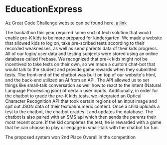 # EducationExpress
Az Great Code Challenge website can be found here:
[a link](thepanopticdiorama.com/EducationExpress\home.html)

The hackathon this year required some sort of tech solution that would enable pre-K kids to be more prepared for kindergarten. We made a website that allowed kids to log on, take pre-scribed tests according to their recorded weaknesses, as well as send parents data of their kids progress. All of our login/ user data and testing subjects were stored using an online database called firebase. We recognized that pre-k kids might not be incentived to take tests on their own, so we made a custom chat-bot that would talk to the student and provide game rewards when they submitted tests. The front-end of the chatbot was built on top of our website's html, and the back-end utilized an AI from an API. The API allowed us to set things like small-talk conversation as well how to react to the intent (Natural Language Processing json) of certain user inputs. Additionally, in order for the chatbot to grade the pre-K kids tests, we integrated an Optical Character Recognition API that took certain regions of an input image and spit out JSON data of their textual/numeric content. Once a child uploads a test to the chatbot, the chatbot grades it and updates the database. The chatbot is also paired with an SMS api which then sends the parents their most recent score. If the kid completes the test, he is rewarded with a game that he can choose to play or engage in small-talk with the chatbot for fun.

The proposed system won 2nd Place Overall in the competition

